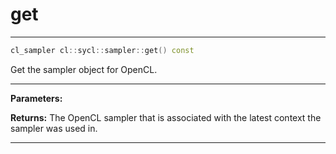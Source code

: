 # get

---

```cpp
cl_sampler cl::sycl::sampler::get() const
```


Get the sampler object for OpenCL. 


---
**Parameters:**

**Returns:** The OpenCL sampler that is associated with the latest context the sampler was used in. 

---

